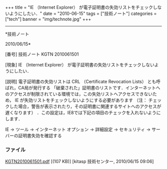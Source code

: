 ﻿+++
title = "IE （Internet Explorer） が電子証明書の失効リストをチェックしないようにしたい．"
date = "2010-06-15"
tags = ["技術ノート"]
categories = ["tech"]
banner = "img/technote.jpg"
+++

-----------------------------------------------------------------------------------------------------------------------------

*技術ノート

2010/06/15*


[番号]
技術ノート KGTN 2010061501

[現象]
IE （Internet Explorer）
が電子証明書の失効リストをチェックしないようにしたい．

[説明]
電子証明書の失効リストは CRL （Certificate Revocation Lists）
とも呼ばれ，CA局が発行する
「破棄された」証明書のリストです．インターネットへのアクセスが制限されている環境では，この失効リストへアクセスできないため，
IE が失効リストをチェックしないようにする必要があります （注：
チェックした場合，警告が表示されたり，その証明書に関連するサイトへのアクセスが遅くなります）
．この設定は，IE8では下記の項目のチェックを入れないようにします．

IE → ツール → インターネット オプション → 詳細設定
→ セキュリティ → サーバーの証明書失効を確認する


### ファイル

 
 


[KGTN2010061501.pdf](http://techreport.kitasp.net/attachments/download/194/KGTN2010061501.pdf)
 [(107 KB)] [kitasp 技術センター, 2010/06/15
09:06]


 


 

